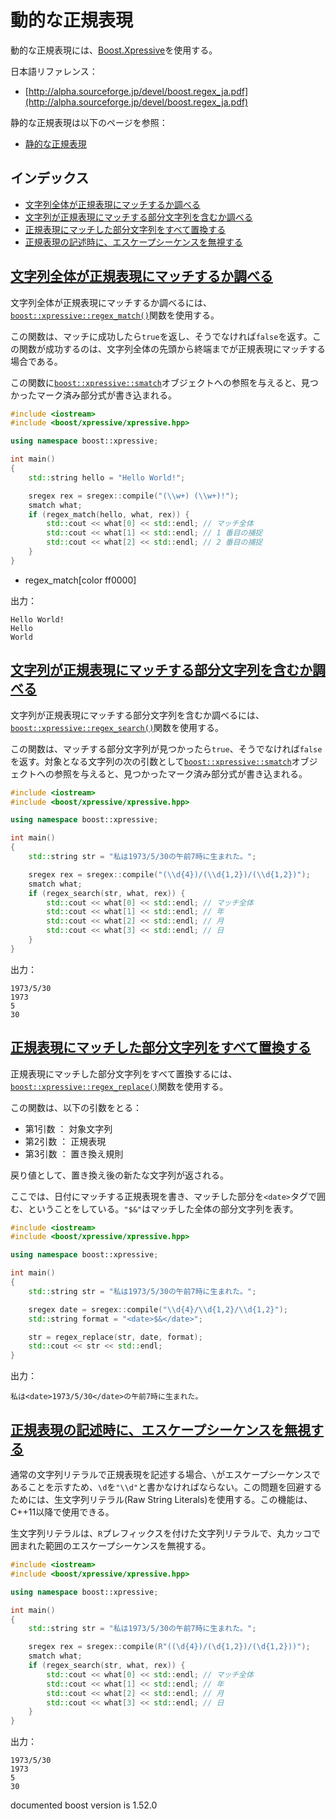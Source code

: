 # 動的な正規表現
動的な正規表現には、[Boost.Xpressive](http://www.boost.org/doc/libs/release/doc/html/xpressive.html)を使用する。


日本語リファレンス：

- [http://alpha.sourceforge.jp/devel/boost.regex_ja.pdf](http://alpha.sourceforge.jp/devel/boost.regex_ja.pdf)


静的な正規表現は以下のページを参照：

- [静的な正規表現](static_regex.md)


## インデックス

- [文字列全体が正規表現にマッチするか調べる](#regex-match)
- [文字列が正規表現にマッチする部分文字列を含むか調べる](#regex-search)
- [正規表現にマッチした部分文字列をすべて置換する](#regex-replace)
- [正規表現の記述時に、エスケープシーケンスを無視する](#ignore-escape-sequence)


## <a name="regex-match" href="#regex-match">文字列全体が正規表現にマッチするか調べる</a>

文字列全体が正規表現にマッチするか調べるには、[`boost::xpressive::regex_match()`](http://www.boost.org/doc/libs/release/doc/html/boost/xpressive/regex_match.html)関数を使用する。

この関数は、マッチに成功したら`true`を返し、そうでなければ`false`を返す。この関数が成功するのは、文字列全体の先頭から終端までが正規表現にマッチする場合である。

この関数に[`boost::xpressive::smatch`](http://www.boost.org/doc/libs/release/doc/html/xpressive/user_s_guide.html#boost_xpressive.user_s_guide.quick_start.know_your_iterator_type)オブジェクトへの参照を与えると、見つかったマーク済み部分式が書き込まれる。


```cpp
#include <iostream>
#include <boost/xpressive/xpressive.hpp>

using namespace boost::xpressive;

int main()
{
    std::string hello = "Hello World!";

    sregex rex = sregex::compile("(\\w+) (\\w+)!");
    smatch what;
    if (regex_match(hello, what, rex)) {
        std::cout << what[0] << std::endl; // マッチ全体
        std::cout << what[1] << std::endl; // 1 番目の捕捉
        std::cout << what[2] << std::endl; // 2 番目の捕捉
    }
}
```
* regex_match[color ff0000]

出力：

```
Hello World!
Hello
World
```


## <a name="regex-search" href="#regex-search">文字列が正規表現にマッチする部分文字列を含むか調べる</a>

文字列が正規表現にマッチする部分文字列を含むか調べるには、[`boost::xpressive::regex_search()`](http://www.boost.org/doc/libs/release/doc/html/boost/xpressive/regex_search.html)関数を使用する。

この関数は、マッチする部分文字列が見つかったら`true`、そうでなければ`false`を返す。対象となる文字列の次の引数として[`boost::xpressive::smatch`](http://www.boost.org/doc/libs/release/doc/html/xpressive/user_s_guide.html#boost_xpressive.user_s_guide.quick_start.know_your_iterator_type)オブジェクトへの参照を与えると、見つかったマーク済み部分式が書き込まれる。

```cpp
#include <iostream>
#include <boost/xpressive/xpressive.hpp>

using namespace boost::xpressive;

int main()
{
    std::string str = "私は1973/5/30の午前7時に生まれた。";

    sregex rex = sregex::compile("(\\d{4})/(\\d{1,2})/(\\d{1,2})");
    smatch what;
    if (regex_search(str, what, rex)) {
        std::cout << what[0] << std::endl; // マッチ全体
        std::cout << what[1] << std::endl; // 年
        std::cout << what[2] << std::endl; // 月
        std::cout << what[3] << std::endl; // 日
    }
}
```

出力：

```
1973/5/30
1973
5
30
```


## <a name="regex-replace" href="#regex-replace">正規表現にマッチした部分文字列をすべて置換する</a>

正規表現にマッチした部分文字列をすべて置換するには、[`boost::xpressive::regex_replace()`](http://www.boost.org/doc/libs/release/doc/html/boost/xpressive/regex_replace.html)関数を使用する。


この関数は、以下の引数をとる：

- 第1引数 ： 対象文字列
- 第2引数 ： 正規表現
- 第3引数 ： 置き換え規則

戻り値として、置き換え後の新たな文字列が返される。

ここでは、日付にマッチする正規表現を書き、マッチした部分を`<date>`タグで囲む、ということをしている。`"$&"`はマッチした全体の部分文字列を表す。

```cpp
#include <iostream>
#include <boost/xpressive/xpressive.hpp>

using namespace boost::xpressive;

int main()
{
    std::string str = "私は1973/5/30の午前7時に生まれた。";

    sregex date = sregex::compile("\\d{4}/\\d{1,2}/\\d{1,2}");
    std::string format = "<date>$&</date>";

    str = regex_replace(str, date, format);
    std::cout << str << std::endl;
}
```

出力：

```
私は<date>1973/5/30</date>の午前7時に生まれた。
```


## <a name="ignore-escape-sequence" href="#ignore-escape-sequence">正規表現の記述時に、エスケープシーケンスを無視する</a>

通常の文字列リテラルで正規表現を記述する場合、`\`がエスケープシーケンスであることを示すため、`\d`を`"\\d"`と書かなければならない。この問題を回避するためには、生文字列リテラル(Raw String Literals)を使用する。この機能は、C++11以降で使用できる。

生文字列リテラルは、`R`プレフィックスを付けた文字列リテラルで、丸カッコで囲まれた範囲のエスケープシーケンスを無視する。

```cpp
#include <iostream>
#include <boost/xpressive/xpressive.hpp>

using namespace boost::xpressive;

int main()
{
    std::string str = "私は1973/5/30の午前7時に生まれた。";

    sregex rex = sregex::compile(R"((\d{4})/(\d{1,2})/(\d{1,2}))");
    smatch what;
    if (regex_search(str, what, rex)) {
        std::cout << what[0] << std::endl; // マッチ全体
        std::cout << what[1] << std::endl; // 年
        std::cout << what[2] << std::endl; // 月
        std::cout << what[3] << std::endl; // 日
    }
}
```

出力：

```
1973/5/30
1973
5
30
```

documented boost version is 1.52.0
